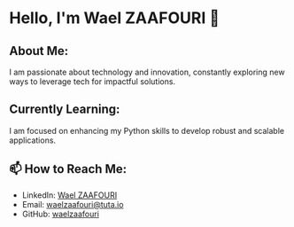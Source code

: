 # Hello, I'm Wael ZAAFOURI 👋

## About Me:
I am passionate about technology and innovation, constantly exploring new ways to leverage tech for impactful solutions.

## Currently Learning:
I am focused on enhancing my Python skills to develop robust and scalable applications.

## 📫 How to Reach Me:
- LinkedIn: [Wael ZAAFOURI](https://www.linkedin.com/in/waelzaafouri)
- Email: [waelzaafouri@tuta.io](mailto:waelzaafouri@tuta.io)
- GitHub: [waelzaafouri](https://github.com/waelzaafouri)
